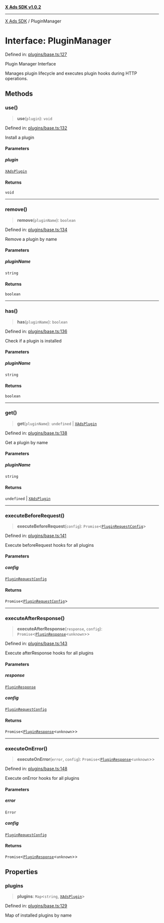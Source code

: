 [**X Ads SDK v1.0.2**](../README.md)

***

[X Ads SDK](../globals.md) / PluginManager

# Interface: PluginManager

Defined in: [plugins/base.ts:127](https://github.com/kage1020/x-ads-sdk/blob/main/src/plugins/base.ts#L127)

Plugin Manager Interface

Manages plugin lifecycle and executes plugin hooks during HTTP operations.

## Methods

### use()

> **use**(`plugin`): `void`

Defined in: [plugins/base.ts:132](https://github.com/kage1020/x-ads-sdk/blob/main/src/plugins/base.ts#L132)

Install a plugin

#### Parameters

##### plugin

[`XAdsPlugin`](XAdsPlugin.md)

#### Returns

`void`

***

### remove()

> **remove**(`pluginName`): `boolean`

Defined in: [plugins/base.ts:134](https://github.com/kage1020/x-ads-sdk/blob/main/src/plugins/base.ts#L134)

Remove a plugin by name

#### Parameters

##### pluginName

`string`

#### Returns

`boolean`

***

### has()

> **has**(`pluginName`): `boolean`

Defined in: [plugins/base.ts:136](https://github.com/kage1020/x-ads-sdk/blob/main/src/plugins/base.ts#L136)

Check if a plugin is installed

#### Parameters

##### pluginName

`string`

#### Returns

`boolean`

***

### get()

> **get**(`pluginName`): `undefined` \| [`XAdsPlugin`](XAdsPlugin.md)

Defined in: [plugins/base.ts:138](https://github.com/kage1020/x-ads-sdk/blob/main/src/plugins/base.ts#L138)

Get a plugin by name

#### Parameters

##### pluginName

`string`

#### Returns

`undefined` \| [`XAdsPlugin`](XAdsPlugin.md)

***

### executeBeforeRequest()

> **executeBeforeRequest**(`config`): `Promise`\<[`PluginRequestConfig`](PluginRequestConfig.md)\>

Defined in: [plugins/base.ts:141](https://github.com/kage1020/x-ads-sdk/blob/main/src/plugins/base.ts#L141)

Execute beforeRequest hooks for all plugins

#### Parameters

##### config

[`PluginRequestConfig`](PluginRequestConfig.md)

#### Returns

`Promise`\<[`PluginRequestConfig`](PluginRequestConfig.md)\>

***

### executeAfterResponse()

> **executeAfterResponse**(`response`, `config`): `Promise`\<[`PluginResponse`](PluginResponse.md)\<`unknown`\>\>

Defined in: [plugins/base.ts:143](https://github.com/kage1020/x-ads-sdk/blob/main/src/plugins/base.ts#L143)

Execute afterResponse hooks for all plugins

#### Parameters

##### response

[`PluginResponse`](PluginResponse.md)

##### config

[`PluginRequestConfig`](PluginRequestConfig.md)

#### Returns

`Promise`\<[`PluginResponse`](PluginResponse.md)\<`unknown`\>\>

***

### executeOnError()

> **executeOnError**(`error`, `config`): `Promise`\<[`PluginResponse`](PluginResponse.md)\<`unknown`\>\>

Defined in: [plugins/base.ts:148](https://github.com/kage1020/x-ads-sdk/blob/main/src/plugins/base.ts#L148)

Execute onError hooks for all plugins

#### Parameters

##### error

`Error`

##### config

[`PluginRequestConfig`](PluginRequestConfig.md)

#### Returns

`Promise`\<[`PluginResponse`](PluginResponse.md)\<`unknown`\>\>

## Properties

### plugins

> **plugins**: `Map`\<`string`, [`XAdsPlugin`](XAdsPlugin.md)\>

Defined in: [plugins/base.ts:129](https://github.com/kage1020/x-ads-sdk/blob/main/src/plugins/base.ts#L129)

Map of installed plugins by name
